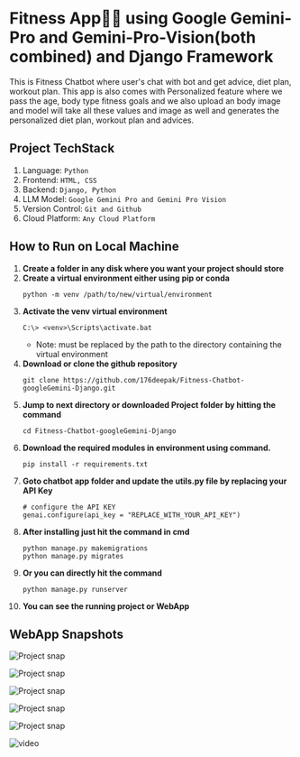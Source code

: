 # Fitness App🏋️‍♀️ using Google Gemini-Pro and Gemini-Pro-Vision(both combined) and Django Framework

This is Fitness Chatbot where user's chat with bot and get advice, diet plan, workout plan. This app is also comes with Personalized feature where we pass the age, body type fitness goals and we also upload an body image and model will take all these values and image as well and generates the personalized diet plan, workout plan and advices.

## Project TechStack
1. Language: `Python`
2. Frontend: `HTML, CSS`
3. Backend: `Django, Python`
4. LLM Model: `Google Gemini Pro and Gemini Pro Vision`
5. Version Control: `Git and Github`
6. Cloud Platform: `Any Cloud Platform`

## How to Run on Local Machine
1. **Create a folder in any disk where you want your project should store**
2. **Create a virtual environment either using pip or conda**
    ```
    python -m venv /path/to/new/virtual/environment
    ```
3. **Activate the venv virtual environment**
    ```
    C:\> <venv>\Scripts\activate.bat
    ```
    - Note: <venv> must be replaced by the path to the directory containing the virtual environment
4. **Download or clone the github repository**
    ```
    git clone https://github.com/176deepak/Fitness-Chatbot-googleGemini-Django.git
    ```
5. **Jump to next directory or downloaded Project folder by hitting the command**
    ```
    cd Fitness-Chatbot-googleGemini-Django
    ```
6. **Download the required modules in environment using command.**
    ```
    pip install -r requirements.txt
    ```
7. **Goto chatbot app folder and update the utils.py file by replacing your API Key**
    ```
    # configure the API KEY 
    genai.configure(api_key = "REPLACE_WITH_YOUR_API_KEY")
    ```
8. **After installing just hit the command in cmd**
    ```
    python manage.py makemigrations
    python manage.py migrates
    ```
9. **Or you can directly hit the command**
    ```
    python manage.py runserver
    ```
10. **You can see the running project or WebApp**

## WebApp Snapshots
![Project snap](https://drive.google.com/uc?id=13afkPi4Ftup60nfyyOwpnuAhq3GY0cP3)

![Project snap](https://drive.google.com/uc?id=1uv1QZpbMjC7_1ugFXbGFM12R_ahDNgRL)

![Project snap](https://drive.google.com/uc?id=12JebBj5s_7zjzUjp2ay6q2edb1jVTctN)

![Project snap](https://drive.google.com/uc?id=1EJ5y7v34JwJPGN-suVcPqioFvYgZHiH8)

![Project snap](https://drive.google.com/uc?id=1pGSaGXeEG29uS_dLyrmViC4XTHFc5zs_)

![video](https://drive.google.com/uc?id=1on7iKvXa0LQ7kh0OGH81Q__tZflE3Flp)

